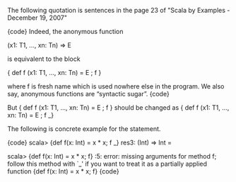 The following quotation is sentences in the page 23 of "Scala by Examples - December 19, 2007"


{code}
Indeed, the anonymous function

(x1: T1, ..., xn: Tn) => E

is equivalent to the block

{ def f (x1: T1, ..., xn: Tn) = E ; f }

where f is fresh name which is used nowhere else in the program.
We also say, anonymous functions are “syntactic sugar”.
{code}

But { def f (x1: T1, ..., xn: Tn) = E ; f } should be changed as { def f (x1: T1, ..., xn: Tn) = E ; f _}

The following is concrete example for the statement.


{code}
scala> {def f(x: Int) = x * x; f _}
res3: (Int) => Int = <function>

scala> {def f(x: Int) = x * x; f}
<console>:5: error: missing arguments for method f;
follow this method with `_' if you want to treat it as a partially applied function
       {def f(x: Int) = x * x; f}
{code}


